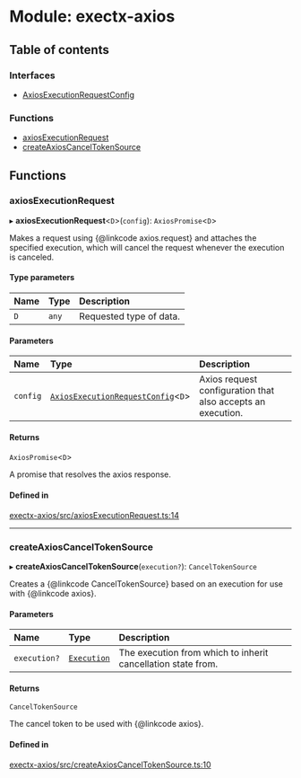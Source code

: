 # Module: exectx-axios

## Table of contents

### Interfaces

- [AxiosExecutionRequestConfig](../wiki/exectx-axios.AxiosExecutionRequestConfig)

### Functions

- [axiosExecutionRequest](../wiki/exectx-axios#axiosexecutionrequest)
- [createAxiosCancelTokenSource](../wiki/exectx-axios#createaxioscanceltokensource)

## Functions

### axiosExecutionRequest

▸ **axiosExecutionRequest**<`D`\>(`config`): `AxiosPromise`<`D`\>

Makes a request using {@linkcode axios.request} and attaches the specified execution, which
will cancel the request whenever the execution is canceled.

#### Type parameters

| Name | Type | Description |
| :------ | :------ | :------ |
| `D` | `any` | Requested type of data. |

#### Parameters

| Name | Type | Description |
| :------ | :------ | :------ |
| `config` | [`AxiosExecutionRequestConfig`](../wiki/exectx-axios.AxiosExecutionRequestConfig)<`D`\> | Axios request configuration that also accepts an execution. |

#### Returns

`AxiosPromise`<`D`\>

A promise that resolves the axios response.

#### Defined in

[exectx-axios/src/axiosExecutionRequest.ts:14](https://github.com/ludvigalden/exectx/blob/832bc31/packages/exectx-axios/src/axiosExecutionRequest.ts#L14)

___

### createAxiosCancelTokenSource

▸ **createAxiosCancelTokenSource**(`execution?`): `CancelTokenSource`

Creates a {@linkcode CancelTokenSource} based on an execution for use with {@linkcode axios}.

#### Parameters

| Name | Type | Description |
| :------ | :------ | :------ |
| `execution?` | [`Execution`](../wiki/exectx.Execution) | The execution from which to inherit cancellation state from. |

#### Returns

`CancelTokenSource`

The cancel token to be used with {@linkcode axios}.

#### Defined in

[exectx-axios/src/createAxiosCancelTokenSource.ts:10](https://github.com/ludvigalden/exectx/blob/832bc31/packages/exectx-axios/src/createAxiosCancelTokenSource.ts#L10)
